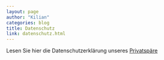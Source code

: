 ```yaml
---
layout: page
author: "Kilian"
categories: blog
title: Datenschutz
link: datenschutz.html
---
```


Lesen Sie hier die Datenschutzerkl&auml;rung unseres <a href="https://formsubmit.co/privacy.pdf">Privatsp&auml;re</a>